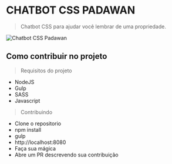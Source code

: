 # CHATBOT CSS PADAWAN

> Chatbot CSS para ajudar você lembrar de uma propriedade.

![Chatbot CSS Padawan](http://henriquemelanda.com.br/css-padawan/image/chatbot-css-padawan.jpg)

## Como contribuir no projeto

> Requisitos do projeto

* NodeJS
* Gulp
* SASS
* Javascript

> Contribuindo

* Clone o repositorio
* npm install
* gulp
* http://localhost:8080
* Faça sua mágica
* Abre um PR descrevendo sua contribuição